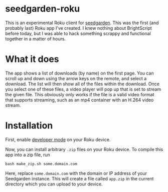 # seedgarden-roku

This is an experimental Roku client for [seedgarden](https://github.com/unixpickle/seedgarden). This was the first (and probably last) Roku app I've created. I knew nothing about BrightScript before today, but I was able to hack something scrappy and functional together in a matter of hours.

# What it does

The app shows a list of downloads (by name) on the first page. You can scroll up and down using the arrow keys on the remote, and select a download. The list will then show all of the files within the download. Once you select one of these files, a video player will pop up that is set to stream the given file. This obviously only works if the file is a valid video format that supports streaming, such as an mp4 container with an H.264 video stream.

# Installation

First, enable [developer mode](https://developer.roku.com/docs/developer-program/getting-started/developer-setup.md) on your Roku device.

Now, you can install arbitrary `.zip` files on your Roku device. To compile this app into a zip file, run

```
bash make_zip.sh some.domain.com
```

Here, replace `some.domain.com` with the domain or IP address of your Seedgarden instance. This will create a file called `app.zip` in the current directory which you can upload to your device.
